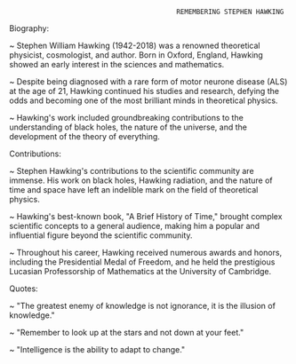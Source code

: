                                               REMEMBERING STEPHEN HAWKING

Biography:

~ Stephen William Hawking (1942-2018) was a renowned theoretical physicist, cosmologist, and author. Born in Oxford, England, Hawking showed an early interest in the sciences and mathematics.

~ Despite being diagnosed with a rare form of motor neurone disease (ALS) at the age of 21, Hawking continued his studies and research, defying the odds and becoming one of the most brilliant minds in theoretical physics.

~ Hawking's work included groundbreaking contributions to the understanding of black holes, the nature of the universe, and the development of the theory of everything.

Contributions:

~ Stephen Hawking's contributions to the scientific community are immense. His work on black holes, Hawking radiation, and the nature of time and space have left an indelible mark on the field of theoretical physics.

~ Hawking's best-known book, "A Brief History of Time," brought complex scientific concepts to a general audience, making him a popular and influential figure beyond the scientific community.

~ Throughout his career, Hawking received numerous awards and honors, including the Presidential Medal of Freedom, and he held the prestigious Lucasian Professorship of Mathematics at the University of Cambridge.

Quotes:

~  "The greatest enemy of knowledge is not ignorance, it is the illusion of knowledge."

~ "Remember to look up at the stars and not down at your feet."

~ "Intelligence is the ability to adapt to change."

